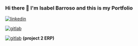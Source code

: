 ### Hi there 👋 I'm Isabel Barroso and this is my Portfolio

[![linkedin](https://img.shields.io/badge/linkedin-0A66C2?style=for-the-badge&logo=linkedin&logoColor=white)](https://es.linkedin.com/in/isabel-barroso-7662b51ba)

[![gitlab](https://img.shields.io/badge/gitlab-FCA121?style=for-the-badge&logo=gitlab&logoColor=white)](https://gitlab.com/isa6996)

[![gitlab](https://img.shields.io/badge/gitlab-FCA121?style=for-the-badge&logo=gitlab&logoColor=white)](https://gitlab.com/projecterp_grup4) **(project 2 ERP)**



<!--
cosas que poner:

Pequeña presentación
https://es.linkedin.com/in/isabel-barroso-7662b51ba
gitlab?
gitlab del cole
lenguajes y todo eso



**isa6996/isa6996** is a ✨ _special_ ✨ repository because its `README.md` (this file) appears on your GitHub profile.

Here are some ideas to get you started:

- 🔭 I’m currently working on ...
- 🌱 I’m currently learning ...
- 👯 I’m looking to collaborate on ...
- 🤔 I’m looking for help with ...
- 💬 Ask me about ...
- 📫 How to reach me: ...
- 😄 Pronouns: ...
- ⚡ Fun fact: ...
-->
